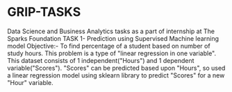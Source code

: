 # GRIP-TASKS
Data Science and Business Analytics tasks as a part of internship at The Sparks Foundation TASK 1- Prediction using Supervised Machine learning model Objective:- To find percentage of a student based on number of study hours. This problem is a type of "linear regression in one variable". This dataset consists of 1 independent("Hours") and 1 dependent variable("Scores"). "Scores" can be predicted based upon "Hours", so used a linear regression model using sklearn library to predict "Scores" for a new "Hour" variable.

